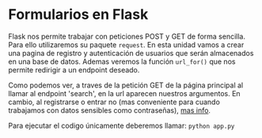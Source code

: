 # Formularios en Flask

Flask nos permite trabajar con peticiones POST y GET de forma sencilla. Para ello utilizaremos su paquete `request`. En esta unidad vamos a crear una pagina de registro y autenticación de usuarios que serán almacenados en una base de datos. Ademas veremos la función `url_for()` que nos permite redirigir a un endpoint deseado.

Como podemos ver, a traves de la petición GET de la página principal al llamar al endpoint 'search', en la url aparecen nuestros argumentos. En cambio, al registrarse o entrar no (mas conveniente para cuando trabajamos con datos sensibles como contraseñas), [mas info](https://www.w3schools.com/tags/ref_httpmethods.asp).

Para ejecutar el codigo únicamente deberemos llamar: `python app.py`
